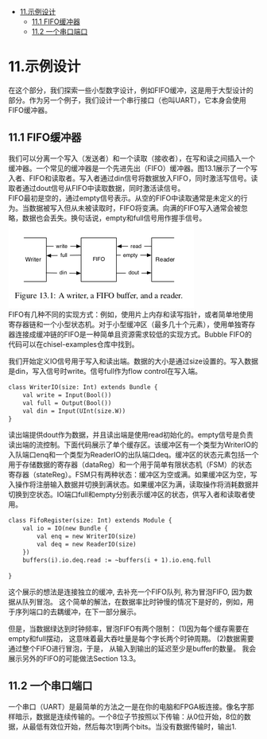 - [11.示例设计](#11示例设计)
  - [11.1 FIFO缓冲器](#111-fifo缓冲器)
  - [11.2 一个串口端口](#112-一个串口端口)




# 11.示例设计
在这个部分，我们探索一些小型数字设计，例如FIFO缓冲，这是用于大型设计的部分。作为另一个例子，我们设计一个串行接口（也叫UART），它本身会使用FIFO缓冲器。  
## 11.1 FIFO缓冲器
我们可以分离一个写入（发送者）和一个读取（接收者），在写和读之间插入一个缓冲器。一个常见的缓冲器是一个先进先出（FIFO）缓冲器。图13.1展示了一个写入者、FIFO和读取者。写入者通过din信号将数据放入FIFO，同时激活写信号。读取者通过dout信号从FIFO中读取数据，同时激活读信号。  
FIFO最初是空的，通过empty信号表示。从空的FIFO中读取通常是未定义的行为。当数据被写入但从未被读取时，FIFO将变满。向满的FIFO写入通常会被忽略，数据也会丢失。换句话说，empty和full信号用作握手信号。  
![](./pic/FIFO1.png)  
FIFO有几种不同的实现方式：例如，使用片上内存和读写指针，或者简单地使用寄存器链和一个小型状态机。对于小型缓冲区（最多几十个元素），使用单独寄存器连接成缓冲链的FIFO是一种简单且资源需求较低的实现方式。Bubble FIFO的代码可以在chisel-examples仓库中找到。  

我们开始定义IO信号用于写入和读出端。数据的大小是通过size设置的。写入数据是din，写入信号时write。信号full作为flow control在写入端。  
```
class WriterIO(size: Int) extends Bundle {
    val write = Input(Bool())
    val full = Output(Bool())
    val din = Input(UInt(size.W))
}
```  

读出端提供dout作为数据，并且读出端是使用read初始化的。empty信号是负责读出端的流控制。下面代码展示了单个缓存区。该缓冲区有一个类型为WriterIO的入队端口enq和一个类型为ReaderIO的出队端口deq。缓冲区的状态元素包括一个用于存储数据的寄存器（dataReg）和一个用于简单有限状态机（FSM）的状态寄存器（stateReg）。FSM只有两种状态：缓冲区为空或满。如果缓冲区为空，写入操作将注册输入数据并切换到满状态。如果缓冲区为满，读取操作将消耗数据并切换到空状态。IO端口full和empty分别表示缓冲区的状态，供写入者和读取者使用。  
```
class FifoRegister(size: Int) extends Module {
    val io = IO(new Bundle {
        val enq = new WriterIO(size)
        val deq = new ReaderIO(size)
    })
    buffers(i).io.deq.read := ~buffers(i + 1).io.enq.full

}
```  
这个展示的想法是连接独立的缓冲, 去补充一个FIFO队列, 称为冒泡FIFO, 因为数据从队列冒泡。 这个简单的解法，在数据率比时钟慢的情况下是好的，例如，用于序列端口的去耦缓冲，在下一部分展示。  

但是，当数据绿达到时钟频率，冒泡FIFO有两个限制： (1)因为每个缓存需要在empty和full摆动， 这意味着最大吞吐量是每个字长两个时钟周期。 (2)数据需要通过整个FIFO进行冒泡，于是， 从输入到输出的延迟至少是buffer的数量。 我会展示另外的FIFO的可能做法Section 13.3。  

## 11.2 一个串口端口
一个串口（UART）是最简单的方法之一是在你的电脑和FPGA板连接。像名字那样暗示，数据是连续传输的。一个8位子节按照以下传输：从0位开始，8位的数据，从最低有效位开始，然后每次1到两个bits。当没有数据传输时，输出1.  


